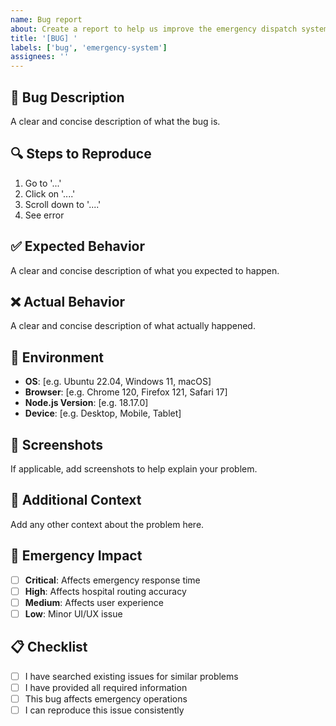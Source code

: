 ```yaml
---
name: Bug report
about: Create a report to help us improve the emergency dispatch system
title: '[BUG] '
labels: ['bug', 'emergency-system']
assignees: ''
---
```


## 🐛 Bug Description

A clear and concise description of what the bug is.

## 🔍 Steps to Reproduce

1. Go to '...'
2. Click on '....'
3. Scroll down to '....'
4. See error

## ✅ Expected Behavior

A clear and concise description of what you expected to happen.

## ❌ Actual Behavior

A clear and concise description of what actually happened.

## 📱 Environment

- **OS**: [e.g. Ubuntu 22.04, Windows 11, macOS]
- **Browser**: [e.g. Chrome 120, Firefox 121, Safari 17]
- **Node.js Version**: [e.g. 18.17.0]
- **Device**: [e.g. Desktop, Mobile, Tablet]

## 📸 Screenshots

If applicable, add screenshots to help explain your problem.

## 🔧 Additional Context

Add any other context about the problem here.

## 🚨 Emergency Impact

- [ ] **Critical**: Affects emergency response time
- [ ] **High**: Affects hospital routing accuracy
- [ ] **Medium**: Affects user experience
- [ ] **Low**: Minor UI/UX issue

## 📋 Checklist

- [ ] I have searched existing issues for similar problems
- [ ] I have provided all required information
- [ ] This bug affects emergency operations
- [ ] I can reproduce this issue consistently
